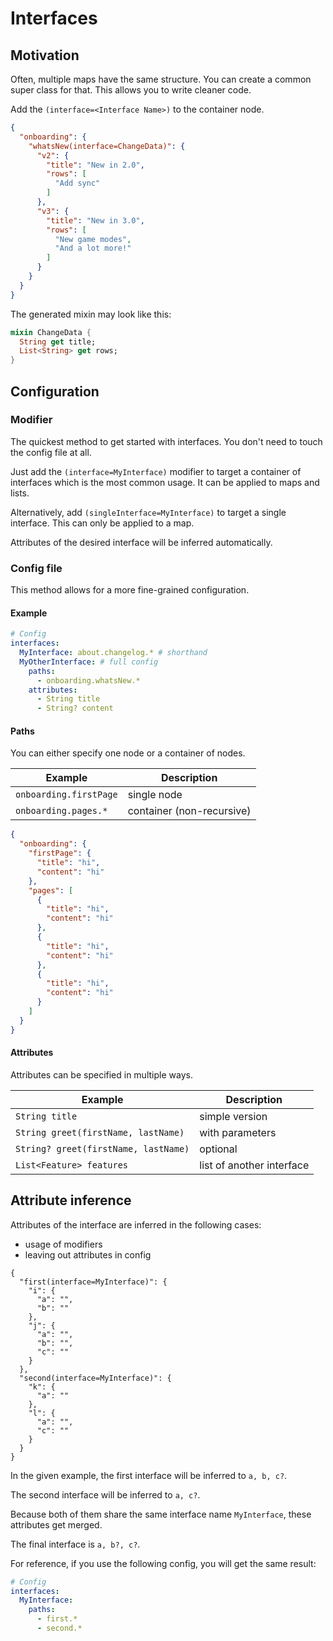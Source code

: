 # Interfaces

## Motivation

Often, multiple maps have the same structure. You can create a common super class for that. This allows you to write cleaner code.

Add the `(interface=<Interface Name>)` to the container node.

```json
{
  "onboarding": {
    "whatsNew(interface=ChangeData)": {
      "v2": {
        "title": "New in 2.0",
        "rows": [
          "Add sync"
        ]
      },
      "v3": {
        "title": "New in 3.0",
        "rows": [
          "New game modes",
          "And a lot more!"
        ]
      }
    }
  }
}
```

The generated mixin may look like this:

```dart
mixin ChangeData {
  String get title;
  List<String> get rows;
}
```

## Configuration

### Modifier

The quickest method to get started with interfaces. You don't need to touch the config file at all.

Just add the `(interface=MyInterface)` modifier to target a container of interfaces which is the most common usage. It can be applied to maps and lists.

Alternatively, add `(singleInterface=MyInterface)` to target a single interface. This can only be applied to a map.

Attributes of the desired interface will be inferred automatically.

### Config file

This method allows for a more fine-grained configuration.

#### Example

```yaml
# Config
interfaces:
  MyInterface: about.changelog.* # shorthand
  MyOtherInterface: # full config
    paths:
      - onboarding.whatsNew.*
    attributes:
      - String title
      - String? content
```

#### Paths

You can either specify one node or a container of nodes.

| Example                | Description               |
|------------------------|---------------------------|
| `onboarding.firstPage` | single node               |
| `onboarding.pages.*`   | container (non-recursive) |

```json
{
  "onboarding": {
    "firstPage": {
      "title": "hi",
      "content": "hi"
    },
    "pages": [
      {
        "title": "hi",
        "content": "hi"
      },
      {
        "title": "hi",
        "content": "hi"
      },
      {
        "title": "hi",
        "content": "hi"
      }
    ]
  }
}
```

#### Attributes

Attributes can be specified in multiple ways.

| Example                              | Description               |
|--------------------------------------|---------------------------|
| `String title`                       | simple version            |
| `String greet(firstName, lastName)`  | with parameters           |
| `String? greet(firstName, lastName)` | optional                  |
| `List<Feature> features`             | list of another interface |

## Attribute inference

Attributes of the interface are inferred in the following cases:

- usage of modifiers
- leaving out attributes in config

```json5
{
  "first(interface=MyInterface)": {
    "i": {
      "a": "",
      "b": ""
    },
    "j": {
      "a": "",
      "b": "",
      "c": ""
    }
  },
  "second(interface=MyInterface)": {
    "k": {
      "a": ""
    },
    "l": {
      "a": "",
      "c": ""
    }
  }
}
```

In the given example, the first interface will be inferred to `a, b, c?`.

The second interface will be inferred to `a, c?`.

Because both of them share the same interface name `MyInterface`, these attributes get merged.

The final interface is `a, b?, c?`.

For reference, if you use the following config, you will get the same result:

```yaml
# Config
interfaces:
  MyInterface:
    paths:
      - first.*
      - second.*
```